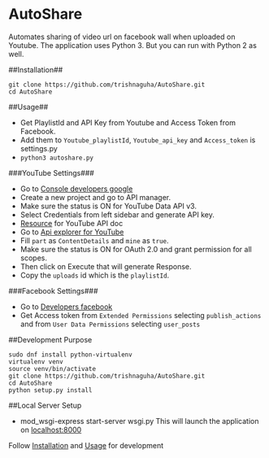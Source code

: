 AutoShare
===========

Automates sharing of video url on facebook wall when uploaded on Youtube.
The application uses Python 3. But you can run with Python 2 as well.

##Installation##

    git clone https://github.com/trishnaguha/AutoShare.git
    cd AutoShare

##Usage##

* Get PlaylistId and API Key from Youtube and Access Token from Facebook.
* Add them to `Youtube_playlistId`, `Youtube_api_key` and `Access_token` is settings.py
* `python3 autoshare.py`

###YouTube Settings###

* Go to [Console developers google](https://console.developers.google.com)
* Create a new project and go to API manager.
* Make sure the status is ON for YouTube Data API v3.
* Select Credentials from left sidebar and generate API key.
* [Resource](https://developers.google.com/youtube/registering_an_application) for YouTube API doc
* Go to [Api explorer for YouTube](https://developers.google.com/apis-explorer/#p/youtube/v3/youtube.channels.list)
* Fill `part` as `ContentDetails` and `mine` as `true`.
* Make sure the status is ON for OAuth 2.0 and grant permission for all scopes.
* Then click on Execute that will generate Response.
* Copy the `uploads` id which is the `playlistId`.

###Facebook Settings###

* Go to [Developers facebook](https://developers.facebook.com/tools/explorer)
* Get Access token from `Extended Permissions` selecting `publish_actions` and from `User Data Permissions` selecting `user_posts`

##Development Purpose

    sudo dnf install python-virtualenv
    virtualenv venv
    source venv/bin/activate
    git clone https://github.com/trishnaguha/AutoShare.git
    cd AutoShare
    python setup.py install

##Local Server Setup

* mod_wsgi-express start-server wsgi.py
This will launch the application on [localhost:8000](http://127.0.0.1:8000/)

Follow [Installation](https://github.com/trishnaguha/AutoShare#installation) and [Usage](https://github.com/trishnaguha/AutoShare#usage) for development
